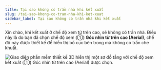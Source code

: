 ```yaml
---
title: Tại sao không có trần nhà khi kết xuất
slug: /tai-sao-khong-co-tran-nha-khi-ket-xuat
sidebar_label: Tại sao không có trần nhà khi kết xuất
---
```


Xin chào, khi kết xuất ở chế độ xem từ trên cao, sẽ không có trần nhà. Điều này là do bạn đã chọn chế độ xem (①) **Góc nhìn từ trên cao (Aerial)**, chế độ này được thiết kế để hiển thị bố cục bên trong mà không có trần che khuất.

![Giao diện phần mềm thiết kế 3D hiển thị một sơ đồ tầng với chế độ xem kết xuất (①) Góc nhìn từ trên cao (Aerial) được chọn.](https://storage.googleapis.com/jegavn_kb/images/d3aedc3c-5d60-432a-b68b-0c1d6e4638ce.png)